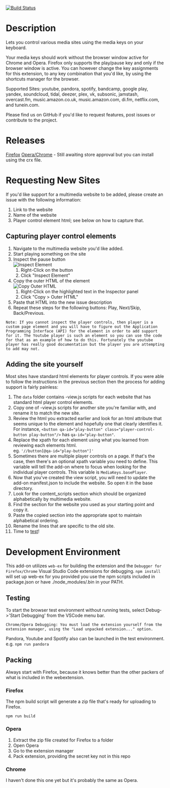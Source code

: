 [![Build Status](https://dev.azure.com/BrowserMediaKeys/BrowserMediaPlayers/_apis/build/status/browser-media-players)](https://dev.azure.com/BrowserMediaKeys/BrowserMediaPlayers/_build/latest?definitionId=1)


Description
==================

Lets you control various media sites using the media keys on your keyboard.

Your media keys should work without the browser window active for Chrome and Opera. Firefox only supports the play/pause key and only if the browser window is active. You can however change the key assignments for this extension, to any key combination that you'd like, by using the shortcuts manager for the browser.

Supported Sites: youtube, pandora, spotify, bandcamp, google play, yandex, soundcloud, tidal, deezer, plex, vk, subsonic, jamstash, overcast.fm, music.amazon.co.uk, music.amazon.com, di.fm, netflix.com, and tunein.com.

Please find us on GitHub if you'd like to request features, post issues or contribute to the project.


Releases
========
[Firefox](https://addons.mozilla.org/en-US/firefox/addon/media-keys/)
[Opera/Chrome](https://github.com/carlin-q-scott/browser-media-players/releases/latest) - Still awaiting store approval but you can install using the crx file.


Requesting New Sites
====================
If you'd like support for a multimedia website to be added, please create an issue with the following information:
1. Link to the website
2. Name of the website
3. Player control element html; see below on how to capture that.


Capturing player control elements
---------------------------------
1. Navigate to the multimedia website you'd like added.
2. Start playing something on the site
3. Inspect the pause button  
   ![Inspect Element](docs/img/Inspect_Element.png)
   1. Right-Click on the button
   2. Click "Inspect Element"
4. Copy the outer HTML of the element  
   ![Copy Outer HTML](docs/img/Extract_Element.png)
   1. Right-Click on the highlighted text in the Inspector panel
   2. Click "Copy > Outer HTML"
5. Paste that HTML into the new issue description
6. Repeat these steps for the following buttons: Play, Next/Skip, Back/Previous.

`Note: If you cannot inspect the player controls, then player is a custom page element and you will have to figure out the Application Programming Interface (API) for the element in order to add support for it. The Youtube player is such an element so you can use the code for that as an example of how to do this. Fortunately the youtube player has really good documentation but the player you are attempting to add may not.`

Adding the site yourself
------------------------
Most sites have standard html elements for player controls. If you were able to follow the instructions in the previous section then the process for adding support is fairly painless:

1. The `data` folder contains -view.js scripts for each website that has standard html player control elements.
2. Copy one of -view.js scripts for another site you're familiar with, and rename it to match the new site.
3. Review the html you extracted earlier and look for an html attribute that seems unique to the element and hopefully one that clearly identifies it.  
   For instance, `<button qa-id="play-button" class="player-control-button play-button"/>` has `qa-id="play-button"`.
4. Replace the xpath for each element using what you learned from reviewing each elements html.  
    eg. `'//button[@qa-id="play-button"]'`
5. Sometimes there are multiple player controls on a page. If that's the case, then there's an optional xpath variable you need to define. This variable will tell the add-on where to focus when looking for the individual player controls. This variable is `MediaKeys.basePlayer`.
6. Now that you've created the view script, you will need to update the add-on manifest.json to include the website. So open it in the base directory.
7. Look for the content_scripts section which should be organized alphabetically by multimedia website.
8. Find the section for the website you used as your starting point and copy it.
9. Paste the copied section into the appropriate spot to maintain alphabetical ordering.
10. Rename the lines that are specific to the old site.
11. Time to [test](#testing)!

Development Environment
=======================

This add-on utilizes ``web-ex`` for building the extension and the ``Debugger for Firefox/Chrome`` Visual Studio Code extensions for debugging.  `npm install` will set up web-ex for you provided you use the npm scripts included in package.json or have ./node_modules/.bin in your PATH.


Testing
-------
To start the browser test environment without running tests, select Debug->'Start Debugging' from the VSCode menu bar. 

```
Chrome/Opera Debugging: You must load the extension yourself from the extension manager, using the "Load unpacked extension..." option.
```

Pandora, Youtube and Spotify also can be launched in the test environment. e.g. `npm run pandora`


Packing
-------
Always start with Firefox, because it knows better than the other packers of what is included in the webextension.

### Firefox
The npm build script will generate a zip file that's ready for uploading to Firefox.

`npm run build`

### Opera
1. Extract the zip file created for Firefox to a folder
2. Open Opera
3. Go to the extension manager
4. Pack extension, providing the secret key not in this repo

### Chrome
I haven't done this one yet but it's probably the same as Opera.